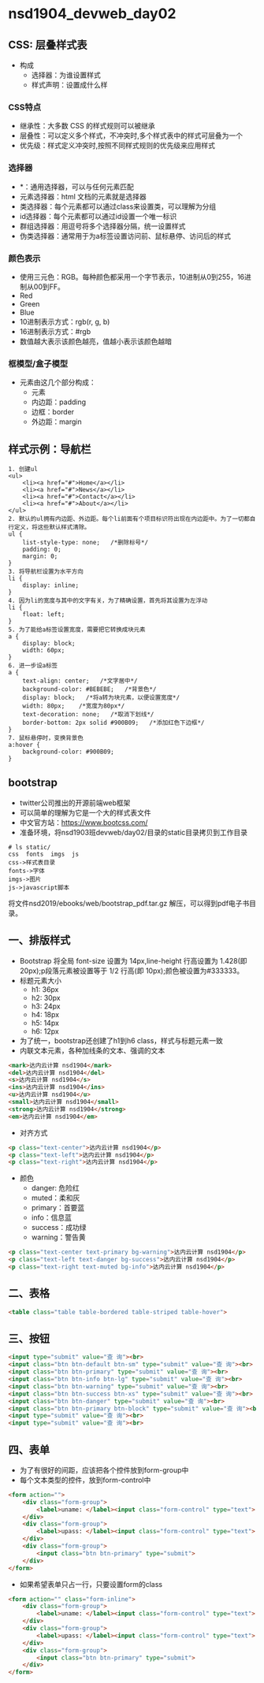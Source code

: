 # nsd1904_devweb_day02

## CSS: 层叠样式表

- 构成
  - 选择器：为谁设置样式
  - 样式声明：设置成什么样

### CSS特点

- 继承性：大多数 CSS 的样式规则可以被继承
- 层叠性：可以定义多个样式，不冲突时,多个样式表中的样式可层叠为一个
- 优先级：样式定义冲突时,按照不同样式规则的优先级来应用样式

### 选择器

- \*：通用选择器，可以与任何元素匹配
- 元素选择器：html 文档的元素就是选择器
- 类选择器：每个元素都可以通过class来设置类，可以理解为分组
- id选择器：每个元素都可以通过id设置一个唯一标识
- 群组选择器：用逗号将多个选择器分隔，统一设置样式
- 伪类选择器：通常用于为a标签设置访问前、鼠标悬停、访问后的样式

### 颜色表示

- 使用三元色：RGB。每种颜色都采用一个字节表示，10进制从0到255，16进制从00到FF。
- Red
- Green
- Blue
- 10进制表示方式：rgb(r, g, b)
- 16进制表示方式：#rgb
- 数值越大表示该颜色越亮，值越小表示该颜色越暗

### 框模型/盒子模型

- 元素由这几个部分构成：
  - 元素
  - 内边距：padding
  - 边框：border
  - 外边距：margin

## 样式示例：导航栏

```shell
1. 创建ul
<ul>
    <li><a href="#">Home</a></li>
    <li><a href="#">News</a></li>
    <li><a href="#">Contact</a></li>
    <li><a href="#">About</a></li>
</ul>
2. 默认的ul拥有内边距、外边距。每个li前面有个项目标识符出现在内边距中。为了一切都自行定义，将这些默认样式清除。
ul {
    list-style-type: none;   /*删除标号*/
    padding: 0;
    margin: 0;
}
3. 将导航栏设置为水平方向
li {
	display: inline;
}
4. 因为li的宽度与其中的文字有关，为了精确设置，首先将其设置为左浮动
li {
	float: left;
}
5. 为了能给a标签设置宽度，需要把它转换成块元素
a {
    display: block;
    width: 60px;
}
6. 进一步设a标签
a {
    text-align: center;   /*文字居中*/
    background-color: #BEBEBE;   /*背景色*/
    display: block;   /*将a转为块元素，以便设置宽度*/
    width: 80px;    /*宽度为80px*/
    text-decoration: none;   /*取消下划线*/
    border-bottom: 2px solid #900B09;   /*添加红色下边框*/
}
7. 鼠标悬停时，变换背景色
a:hover {
	background-color: #900B09;
}
```

## bootstrap

- twitter公司推出的开源前端web框架
- 可以简单的理解为它是一个大的样式表文件
- 中文官方站：https://www.bootcss.com/
- 准备环境，将nsd1903班devweb/day02/目录的static目录拷贝到工作目录

```shell
# ls static/
css  fonts  imgs  js
css->样式表目录
fonts->字体
imgs->图片
js->javascript脚本
```

将文件nsd2019/ebooks/web/bootstrap_pdf.tar.gz 解压，可以得到pdf电子书目录。



## 一、排版样式

- Bootstrap 将全局 font-size 设置为 14px,line-height 行高设置为 1.428(即20px);p段落元素被设置等于 1/2 行高(即 10px);颜色被设置为#333333。
- 标题元素大小
  - h1: 36px
  - h2: 30px
  - h3: 24px
  - h4: 18px
  - h5: 14px
  - h6: 12px
- 为了统一，bootstrap还创建了h1到h6 class，样式与标题元素一致
- 内联文本元素，各种加线条的文本、强调的文本

```html
<mark>达内云计算 nsd1904</mark>
<del>达内云计算 nsd1904</del>
<s>达内云计算 nsd1904</s>
<ins>达内云计算 nsd1904</ins>
<u>达内云计算 nsd1904</u>
<small>达内云计算 nsd1904</small>
<strong>达内云计算 nsd1904</strong>
<em>达内云计算 nsd1904</em>
```

- 对齐方式

```html
<p class="text-center">达内云计算 nsd1904</p>
<p class="text-left">达内云计算 nsd1904</p>
<p class="text-right">达内云计算 nsd1904</p>
```

- 颜色
  - danger: 危险红
  - muted：柔和灰
  - primary：首要蓝
  - info：信息蓝
  - success：成功绿
  - warning：警告黄

```html
<p class="text-center text-primary bg-warning">达内云计算 nsd1904</p>
<p class="text-left text-danger bg-success">达内云计算 nsd1904</p>
<p class="text-right text-muted bg-info">达内云计算 nsd1904</p>
```

## 二、表格

```html
<table class="table table-bordered table-striped table-hover">
```

## 三、按钮

```html
<input type="submit" value="查 询"><br>
<input class="btn btn-default btn-sm" type="submit" value="查 询"><br>
<input class="btn btn-primary" type="submit" value="查 询"><br>
<input class="btn btn-info btn-lg" type="submit" value="查 询"><br>
<input class="btn btn-warning" type="submit" value="查 询"><br>
<input class="btn btn-success btn-xs" type="submit" value="查 询"><br>
<input class="btn btn-danger" type="submit" value="查 询"><br>
<input class="btn btn-primary btn-block" type="submit" value="查 询"><br>
<input type="submit" value="查 询"><br>
<input type="submit" value="查 询"><br>
```

## 四、表单

- 为了有很好的间距，应该把各个控件放到form-group中
- 每个文本类型的控件，放到form-control中

```html
<form action="">
    <div class="form-group">
        <label>uname: </label><input class="form-control" type="text">
    </div>
    <div class="form-group">
        <label>upass: </label><input class="form-control" type="text">
    </div>
    <div class="form-group">
        <input class="btn btn-primary" type="submit">
    </div>
</form>
```

- 如果希望表单只占一行，只要设置form的class

```html
<form action="" class="form-inline">
    <div class="form-group">
        <label>uname: </label><input class="form-control" type="text">
    </div>
    <div class="form-group">
        <label>upass: </label><input class="form-control" type="text">
    </div>
    <div class="form-group">
        <input class="btn btn-primary" type="submit">
    </div>
</form>
```









